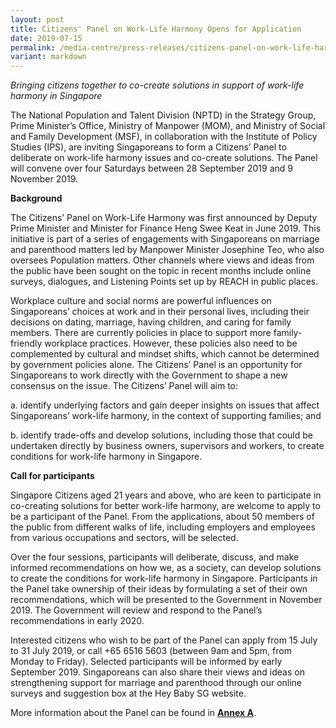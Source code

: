 ```yaml
---
layout: post
title: Citizens' Panel on Work-Life Harmony Opens for Application
date: 2019-07-15
permalink: /media-centre/press-releases/citizens-panel-on-work-life-harmony-opens-for-application/
variant: markdown
---
```

_Bringing citizens together to co-create solutions in support of work-life harmony in Singapore_

The National Population and Talent Division (NPTD) in the Strategy Group, Prime Minister’s Office, Ministry of Manpower (MOM), and Ministry of Social and Family Development (MSF), in collaboration with the Institute of Policy Studies (IPS), are inviting Singaporeans to form a Citizens’ Panel to deliberate on work-life harmony issues and co-create solutions. The Panel will convene over four Saturdays between 28 September 2019 and 9 November 2019. 

**Background**

The Citizens’ Panel on Work-Life Harmony was first announced by Deputy Prime Minister and Minister for Finance Heng Swee Keat in June 2019. This initiative is part of a series of engagements with Singaporeans on marriage and parenthood matters led by Manpower Minister Josephine Teo, who also oversees Population matters. Other channels where views and ideas from the public have been sought on the topic in recent months include online surveys, dialogues, and Listening Points set up by REACH in public places.  

Workplace culture and social norms are powerful influences on Singaporeans’ choices at work and in their personal lives, including their decisions on dating, marriage, having children, and caring for family members. There are currently policies in place to support more family-friendly workplace practices. However, these policies also need to be complemented by cultural and mindset shifts, which cannot be determined by government policies alone. The Citizens’ Panel is an opportunity for Singaporeans to work directly with the Government to shape a new consensus on the issue. The Citizens’ Panel will aim to: 

a. identify underlying factors and gain deeper insights on issues that affect Singaporeans’ work-life harmony, in the context of supporting families; and 

b. identify trade-offs and develop solutions, including those that could be undertaken directly by business owners, supervisors and workers, to create conditions for work-life harmony in Singapore.  

**Call for participants**

Singapore Citizens aged 21 years and above, who are keen to participate in co-creating solutions for better work-life harmony, are welcome to apply to be a participant of the Panel. From the applications, about 50 members of the public from different walks of life, including employers and employees from various occupations and sectors, will be selected. 

Over the four sessions, participants will deliberate, discuss, and make informed recommendations on how we, as a society, can develop solutions to create the conditions for work-life harmony in Singapore. Participants in the Panel take ownership of their ideas by formulating a set of their own recommendations, which will be presented to the Government in November 2019. The Government will review and respond to the Panel’s recommendations in early 2020. 
	
Interested citizens who wish to be part of the Panel can apply from 15 July to 31 July 2019, or call +65 6516 5603 (between 9am and 5pm, from Monday to Friday). Selected participants will be informed by early September 2019. Singaporeans can also share their views and ideas on strengthening support for marriage and parenthood through our online surveys and suggestion box at the Hey Baby SG website. 

More information about the Panel can be found in **[Annex A](/files/media-centre/press-releases/citizens'%20panel%20-%20annex%20a.pdf)**.